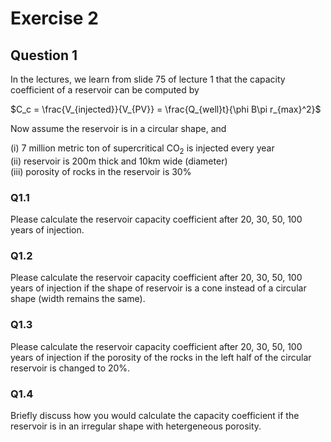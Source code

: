 # Exercise 2

## Question 1

In the lectures, we learn from slide 75 of lecture 1 that the capacity coefficient of a reservoir can be computed by

$C_c = \frac{V_{injected}}{V_{PV}} = \frac{Q_{well}t}{\phi B\pi r_{max}^2}$

Now assume the reservoir is in a circular shape, and

(i) 7 million metric ton of supercritical CO$_2$ is injected every year    
(ii) reservoir is 200m thick and 10km wide (diameter)      
(iii) porosity of rocks in the reservoir is 30%     

### Q1.1

Please calculate the reservoir capacity coefficient after 20, 30, 50, 100 years of injection.

### Q1.2

Please calculate the reservoir capacity coefficient after 20, 30, 50, 100 years of injection if the shape of reservoir is a cone instead of a circular shape (width remains the same).

### Q1.3

Please calculate the reservoir capacity coefficient after 20, 30, 50, 100 years of injection if the porosity of the rocks in the left half of the circular reservoir is changed to 20%.

### Q1.4

Briefly discuss how you would calculate the capacity coefficient if the reservoir is in an irregular shape with hetergeneous porosity.